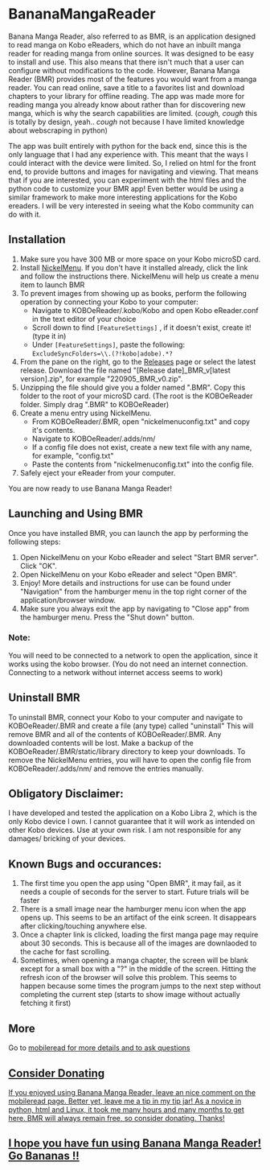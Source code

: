 # BananaMangaReader
Banana Manga Reader, also referred to as BMR, is an application designed to read manga on Kobo eReaders, which do not have an inbuilt manga reader for reading manga from online sources. It was designed to be easy to install and use. This also means that there isn't much that a user can configure without modifications to the code. However, Banana Manga Reader (BMR) provides most of the features you would want from a manga reader. You can read online, save a title to a favorites list and download chapters to your library for offline reading. The app was made more for reading manga you already know about rather than for discovering new manga, which is why the search capabilities are limited. (*cough, cough* this is totally by design, yeah.. *cough* not because I have limited knowledge about webscraping in python)

The app was built entirely with python for the back end, since this is the only language that I had any experience with. This meant that the ways I could interact with the device were limited. So, I relied on html for the front end, to provide buttons and images for navigating and viewing. That means that if you are interested, you can experiment with the html files and the python code to customize your BMR app! Even better would be using a similar framework to make more interesting applications for the Kobo ereaders. I will be very interested in seeing what the Kobo community can do with it.

## Installation
1. Make sure you have 300 MB or more space on your Kobo microSD card.
2. Install <a href="https://www.mobileread.com/forums/showthread.php?t=329525">NickelMenu</a>. If you don't have it installed already, click the link and follow the instructions there. NickelMenu will help us create a menu item to launch BMR 
3. To prevent images from showing up as books, perform the following operation by connecting your Kobo to your computer:
    - Navigate to KOBOeReader/.kobo/Kobo and open Kobo eReader.conf in the text editor of your choice
    - Scroll down to find `[FeatureSettings]` , if it doesn't exist, create it! (type it in)
    - Under `[FeatureSettings]`, paste the following:     `ExcludeSyncFolders=\\.(?!kobo|adobe).*?`
4. From the pane on the right, go to the <a href="https://github.com/buxared/BananaMangaReader/releases">Releases</a> page or select the latest release. Download the file named "[Release date]_BMR_v[latest version].zip", for example "220905_BMR_v0.zip".
5. Unzipping the file should give you a folder named ".BMR". Copy this folder to the root of your microSD card. (The root is the KOBOeReader folder. Simply drag ".BMR" to KOBOeReader)
6. Create a menu entry using NickelMenu.
    - From KOBOeReader/.BMR, open "nickelmenuconfig.txt" and copy it's contents.
    - Navigate to KOBOeReader/.adds/nm/
    - If a config file does not exist, create a new text file with any name, for example, "config.txt"
    - Paste the contents from "nickelmenuconfig.txt" into the config file.
7. Safely eject your eReader from your computer.

You are now ready to use Banana Manga Reader!

## Launching and Using BMR
Once you have installed BMR, you can launch the app by performing the following steps:
1. Open NickelMenu on your Kobo eReader and select "Start BMR server". Click "OK".
2. Open NickelMenu on your Kobo eReader and select "Open BMR".
3. Enjoy! More details and instructions for use can be found under "Navigation" from the hamburger menu in the top right corner of the application/browser window.
4. Make sure you always exit the app by navigating to "Close app" from the hamburger menu. Press the "Shut down" button. 

### Note:
You will need to be connected to a network to open the application, since it works using the kobo browser. (You do not need an internet connection. Connecting to a network without internet access seems to work) 

## Uninstall BMR
To uninstall BMR, connect your Kobo to your computer and navigate to KOBOeReader/.BMR and create a file (any type) called "uninstall"
This will remove BMR and all of the contents of KOBOeReader/.BMR. Any downloaded contents will be lost. Make a backup of the KOBOeReader/.BMR/static/library directory to keep your downloads.
To remove the NickelMenu entries, you will have to open the config file from KOBOeReader/.adds/nm/ and remove the entries manually.

## Obligatory Disclaimer:
I have developed and tested the application on a Kobo Libra 2, which is the only Kobo device I own. I cannot guarantee that it will work as intended on other Kobo devices. Use at your own risk. I am not responsible for any damages/ bricking of your devices.

## Known Bugs and occurances:
1. The first time you open the app using "Open BMR", it may fail, as it needs a couple of seconds for the server to start. Future trials will be faster
2. There is a small image near the hamburger menu icon when the app opens up. This seems to be an artifact of the eink screen. It disappears after clicking/touching anywhere else.
3. Once a chapter link is clicked, loading the first manga page may require about 30 seconds. This is because all of the images are downlaoded to the cache for fast scrolling.
4. Sometimes, when opening a manga chapter, the screen will be blank except for a small box with a "?" in the middle of the screen. Hitting the refresh icon of the browser will solve this problem. This seems to happen because some times the program jumps to the next step without completing the current step (starts to show image without actually fetching it first)

## More
Go to <a href="#">mobileread for more details and to ask questions

## Consider Donating
If you enjoyed using Banana Manga Reader, leave an nice comment on the mobileread page. Better yet, leave me a tip in my tip jar! As a novice in python, html and Linux, it took me many hours and many months to get here. BMR will always remain free, so consider donating. Thanks! 
## I hope you have fun using Banana Manga Reader! Go Bananas !!
